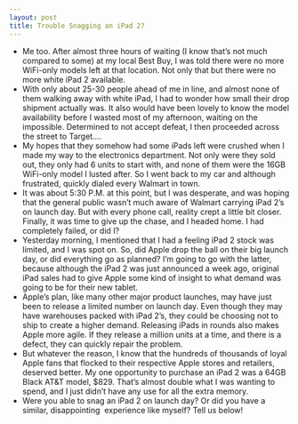 ```yaml
---
layout: post
title: Trouble Snagging an iPad 2?
---
```

* Me too. After almost three hours of waiting (I know that’s not much compared to some) at my local Best Buy, I was told there were no more WiFi-only models left at that location. Not only that but there were no more white iPad 2 available.
* With only about 25-30 people ahead of me in line, and almost none of them walking away with white iPad, I had to wonder how small their drop shipment actually was. It also would have been lovely to know the model availability before I wasted most of my afternoon, waiting on the impossible. Determined to not accept defeat, I then proceeded across the street to Target….
* My hopes that they somehow had some iPads left were crushed when I made my way to the electronics department. Not only were they sold out, they only had 6 units to start with, and none of them were the 16GB WiFi-only model I lusted after. So I went back to my car and although frustrated, quickly dialed every Walmart in town.
* It was about 5:30 P.M. at this point, but I was desperate, and was hoping that the general public wasn’t much aware of Walmart carrying iPad 2’s on launch day. But with every phone call, reality crept a little bit closer. Finally, it was time to give up the chase, and I headed home. I had completely failed, or did I?
* Yesterday morning, I mentioned that I had a feeling iPad 2 stock was limited, and I was spot on. So, did Apple drop the ball on their big launch day, or did everything go as planned? I’m going to go with the latter, because although the iPad 2 was just announced a week ago, original iPad sales had to give Apple some kind of insight to what demand was going to be for their new tablet.
* Apple’s plan, like many other major product launches, may have just been to release a limited number on launch day. Even though they may have warehouses packed with iPad 2’s, they could be choosing not to ship to create a higher demand. Releasing iPads in rounds also makes Apple more agile. If they release a million units at a time, and there is a defect, they can quickly repair the problem.
* But whatever the reason, I know that the hundreds of thousands of loyal Apple fans that flocked to their respective Apple stores and retailers, deserved better. My one opportunity to purchase an iPad 2 was a 64GB Black AT&T model, $829. That’s almost double what I was wanting to spend, and I just didn’t have any use for all the extra memory.
* Were you able to snag an iPad 2 on launch day? Or did you have a similar, disappointing  experience like myself? Tell us below!


